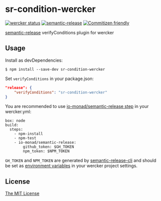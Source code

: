 # sr-condition-wercker

[![wercker status](https://app.wercker.com/status/8ced5e4b55dde3ec837fb522c2634167/s/master "wercker status")](https://app.wercker.com/project/bykey/8ced5e4b55dde3ec837fb522c2634167) [![semantic-release](https://img.shields.io/badge/%20%20%F0%9F%93%A6%F0%9F%9A%80-semantic--release-e10079.svg)](https://github.com/semantic-release/semantic-release) [![Commitizen friendly](https://img.shields.io/badge/commitizen-friendly-brightgreen.svg)](http://commitizen.github.io/cz-cli/)

[semantic-release](https://github.com/semantic-release/semantic-release) verifyConditions plugin for wercker

## Usage

Install as devDependencies:

```
$ npm install --save-dev sr-condition-wercker
```

Set `verifyConditions` in your package.json:

```json
"release": {
    "verifyConditions": "sr-condition-wercker"
}
```

You are recommended to use [io-monad/semantic-release step](https://app.wercker.com/#applications/57251c8a742fcc85460eb324/tab/details/) in your wercker.yml:

```
box: node
build:
  steps:
    - npm-install
    - npm-test
    - io-monad/semantic-release:
        github_token: $GH_TOKEN
        npm_token: $NPM_TOKEN
```

`GH_TOKEN` and `NPM_TOKEN` are generated by [semantic-release-cli](https://github.com/semantic-release/cli) and should be set as [environment variables](http://devcenter.wercker.com/docs/environment-variables/index.html) in your wercker project settings.

## License

[The MIT License](LICENSE)
